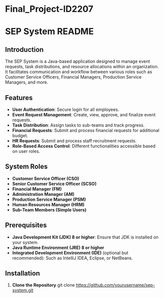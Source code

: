 # Final_Project-ID2207
# SEP System README

## Introduction

The SEP System is a Java-based application designed to manage event requests, task distributions, and resource allocations within an organization. It facilitates communication and workflow between various roles such as Customer Service Officers, Financial Managers, Production Service Managers, and more.

## Features

- **User Authentication**: Secure login for all employees.
- **Event Request Management**: Create, view, approve, and finalize event requests.
- **Task Distribution**: Assign tasks to sub-teams and track progress.
- **Financial Requests**: Submit and process financial requests for additional budget.
- **HR Requests**: Submit and process staff recruitment requests.
- **Role-Based Access Control**: Different functionalities accessible based on user roles.

## System Roles

- **Customer Service Officer (CSO)**
- **Senior Customer Service Officer (SCSO)**
- **Financial Manager (FM)**
- **Administration Manager (AM)**
- **Production Service Manager (PSM)**
- **Human Resources Manager (HRM)**
- **Sub-Team Members (Simple Users)**

## Prerequisites

- **Java Development Kit (JDK) 8 or higher**: Ensure that JDK is installed on your system.
- **Java Runtime Environment (JRE) 8 or higher**
- **Integrated Development Environment (IDE)** (optional but recommended): Such as IntelliJ IDEA, Eclipse, or NetBeans.

## Installation

1. **Clone the Repository**
   git clone https://github.com/yourusername/sep-system.git
